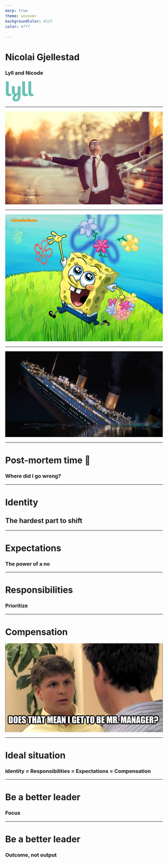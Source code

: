 ```yaml
---
marp: true
theme: uncover
backgroundColor: #123
color: #fff

---
```


# Nicolai Gjellestad

### Lyll and Nicode
![Lyll width:300px height:auto](./assets/lyll.svg)
<!---
. Welcome to my talk about what 1 experienced when I gradually, but suddenly became a leader. 
- This talk is about my path into leadership roles
- I don't have any formal leadership training
- Lessons I have learned and mistakes I've made
- What I have discovered to be important in leadership
- I'm Nicolai, married, two children and a cat
- Developer based in Bergen
- CTO in Lyll, which is a digital marketing startup
- Consultant at Nicode, which is my own company
--->

---

![Dream job](./assets/dream.png)

<!---
- Landed my dream job in 2019
- Finally a proper developer, until this point I worked with IT services and then some white collar consulting
- I don't know why I felt that I was less of a person because I wasn't a developer
- Looking forward to spending all my time with development
- Being one of the cool guys
--->

---

![Spongebob](./assets/spongebob.png)
<!---
- This is a portrait of me in 2019
- I was happy and enthusiastic about my new job
- I was a sponge to new tasks and responsibilities
- Saying yes to everything
- People didn't even have to ask me to do stuff, I did what I thought was necessary
- Gradually I became tech lead or even de-facto CTO and I loved it
- I felt important
--->

---

![Titanic width:1150px](./assets/titanic.png)

<!---
- This is a portrait of me in the end of 2020
- I was at this point not productive at all
- Trying to do everything, accomplishing nothing
- It cost me my sleep, health
- Ended up crying in a doctors office
--->

---

# Post-mortem time :thinking:
### Where did I go wrong? 
<!---
- What happened between me being super enthusiastic and then broken
- I didn't say no, I was too enthusiastic
- I didn't know my limitations
- I took on too much tasks and responsibilities
- Tried to do all tasks as a developer in addition to new roles
- The only person thinking about your well being is yourself
- My identity and capabilities wasn't aligned with the expectations, responsibilities and compensation
--->

---

# Identity
## The hardest part to shift
<!---
- My identity was still a developer
- What I should have done was to reckognize that my role was shifting, and my identity was stuck
- When you have a gradual shift towards leadership, it's hard for the identity to follow
- It's better to not have a fixed identity
- Instead of: I'm a developer / designer / DevOps
- Use: I'm a problem solver / team member
- A flexible identity is easier to shift
--->

---
# Expectations
### The power of a no
<!---
- Be quick to say no
- Take a long time to say yes
- Saying yes all the times increase expectations to say yes the next time
- Be sure that you can deliver on the expectations
--->

---
# Responsibilities
### Prioritize
<!---
- In a leading role no one usually tells you in detail how to spend your day
- You cannot do everything, so you have to prioritize
- Be sure that this is the right thing to do
- Decide what not to do. Should it be done or delegated? 
--->
---
# Compensation
![Mr Manager](./assets/manager2.png)
<!---
- A developer becoming a CTO is a cheap CTO
- Companies love when they get more work for the money
- No one is giving you a raise unless you negotiate
- It can hurt when you sacrifice a lot for the company and get nothing in return but empty promises
- It's hard to negotiate salary increase when leadership is small increments
- Have continuous communication about your responsibilities
- Have clear agreements on when and how compensation should be adjusted
- Be clear about your expectations
--->

--- 

# Ideal situation
### Identity = Responsibilities = Expectations = Compensation

<!---
- The ideal situation is when everything is aligned
- Your identity fits the responsibilities
- The responsibilities fits the expectations
- The expectations fits the compensation
- There is no strain
--->

---
# Be a better leader
### Focus
<!---
- Focus on the well-being and sucess of your team
- Your team is now your task
- Focus on serving them before other tasks and requests
- See things from a larger perspective and time frame
- Example: You are not doing the right thing if you try to solve a bug by yourself instead of helping the entire team 
--->

---
# Be a better leader
### Outcome, not output
<!---
- Focus on the outcome, not the output of the team
- Output is short perspective, and the result of your work
- Outcome is long perspective, and the impact of your work
- Impact on the customers and users, are what you are producing to the better for them?
- Impact on the team and business, are we working in a sustainable way and is this the best for the company?
--->